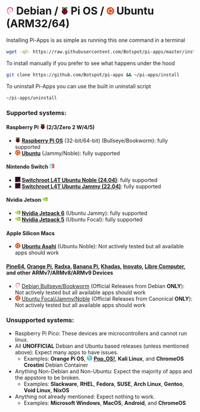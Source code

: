 <div class="infobox top">

# <img src="/img/other-icons/debian-icon.svg" height="20" /> Debian / <img src="/img/other-icons/raspberrypi-icon.svg" height="20" /> Pi OS / <img src="/img/other-icons/ubuntu-icon.svg" height="20" /> Ubuntu (ARM32/64)

Installing Pi-Apps is as simple as running this one command in a terminal
```bash
wget -qO- https://raw.githubusercontent.com/Botspot/pi-apps/master/install | bash
```

To install manually if you prefer to see what happens under the hood
```bash
git clone https://github.com/Botspot/pi-apps && ~/pi-apps/install
```

To uninstall Pi-Apps you can use the built in uninstall script
```bash
~/pi-apps/uninstall
```

### Supported systems:
#### Raspberry Pi <img src="/img/other-icons/raspberrypi-icon.svg" height="14"> (2/3/Zero 2 W/4/5)
- <img src="/img/other-icons/raspberrypi-icon.svg" height="14"> [**Raspberry Pi OS**](https://www.raspberrypi.com/software/operating-systems/) (32-bit/64-bit) (Bullseye/Bookworm): <span style="color:var(--success-dark);">fully supported</span>
- <img src="/img/other-icons/ubuntu-icon.svg" height="14"> [**Ubuntu**](https://ubuntu.com/download/raspberry-pi) (Jammy/Noble): <span style="color:var(--success-dark);">fully supported</span>
#### Nintendo Switch <img src=/img/other-icons/switch-icon.svg height="14">
- <img src=/img/other-icons/switchroot-icon.png height="14"> [**Switchroot L4T Ubuntu Noble (24.04)**](https://wiki.switchroot.org/wiki/linux/l4t-ubuntu-noble-installation-guide): <span style="color:var(--success-dark);">fully supported</span>
- <img src=/img/other-icons/switchroot-icon.png height="14"> [**Switchroot L4T Ubuntu Jammy (22.04)**](https://wiki.switchroot.org/wiki/linux/l4t-ubuntu-jammy-installation-guide): <span style="color:var(--success-dark);">fully supported</span>
#### Nvidia Jetson <img src=/img/other-icons/nvidia-icon.svg height="14">
- <img src=/img/other-icons/nvidia-icon.svg height="14"> [**Nvidia Jetpack 6**](https://developer.nvidia.com/embedded/jetpack-sdk-60dp) (Ubuntu Jammy): <span style="color:var(--success-dark);">fully supported</span>
- <img src=/img/other-icons/nvidia-icon.svg height="14"> [**Nvidia Jetpack 5**](https://developer.nvidia.com/embedded/jetpack-sdk-513) (Ubuntu Focal): <span style="color:var(--success-dark);">fully supported</span>
#### Apple Silicon Macs
- <img src="/img/other-icons/ubuntu-icon.svg" height="14"> [**Ubuntu Asahi**](https://ubuntuasahi.org/) (Ubuntu Noble): <span style="color:var(--warn-dark);">Not actively tested but all available apps should work</span>
#### [**Pine64**](https://www.pine64.org/), [**Orange Pi**](http://www.orangepi.org/), [**Radxa**](https://rockpi.org/), [**Banana Pi**](https://banana-pi.org/), [**Khadas**](https://www.khadas.com/), [**Inovato**](https://www.inovato.com/), [**Libre Computer**](https://libre.computer/), and other **ARMv7/ARMv8/ARMv9** Devices
- <img src="/img/other-icons/debian-icon.svg" height="14"> [Debian Bullseye/Bookworm](https://www.debian.org/distrib/) (Official Releases from Debian **ONLY**): <span style="color:var(--warn-dark);">Not actively tested but all available apps should work</span>
- <img src="/img/other-icons/ubuntu-icon.svg" height="14"> [Ubuntu Focal/Jammy/Noble](https://ubuntu.com/download/desktop) (Official Releases from Canonical **ONLY**): <span style="color:var(--warn-dark);">Not actively tested but all available apps should work</span>

### Unsupported systems:
- Raspberry Pi Pico: <span style="color:var(--danger-dark);">These devices are microcontrollers and cannot run linux.
- All **UNOFFICIAL** Debian and Ubuntu based releases (unless mentioned above): <span style="color:var(--danger-dark);">Expect many apps to have issues.</span>
  - Examples: **Orange Pi OS**, <img src="/img/other-icons/pop-os.svg" height="14"> [**Pop_OS!**](https://pop.system76.com/), **Kali Linux**, and **ChromeOS Crostini** Debian Container
- Anything Non-Debian and Non-Ubuntu: <span style="color:var(--danger-dark);">Expect the majority of apps and the appstore to be broken.</span>
  - Examples: **Slackware**, **RHEL**, **Fedora**, **SUSE**, **Arch Linux**, **Gentoo**, **Void Linux**, **NixOS**
- Anything not already mentioned: <span style="color:var(--danger-dark);">Expect nothing to work.</span>
  - Examples: **Microsoft Windows**, **MacOS**, **Android**, and **ChromeOS**
</div>
